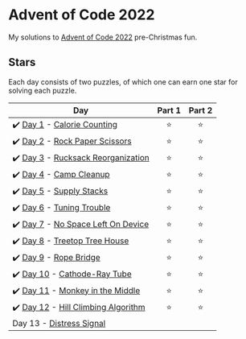 # Advent of Code 2022
My solutions to [Advent of Code 2022](https://adventofcode.com/2022) pre-Christmas fun.

## Stars
Each day consists of two puzzles, of which one can earn one star for solving each puzzle.

| Day | Part 1 | Part 2 |
| --- | :---: | :---: |
| :heavy_check_mark: [Day 1](01) - [Calorie Counting](https://adventofcode.com/2022/day/1) | ⭐ | ⭐ |
| :heavy_check_mark: [Day 2](02) - [Rock Paper Scissors](https://adventofcode.com/2022/day/2) | ⭐ | ⭐ |
| :heavy_check_mark: [Day 3](03) - [Rucksack Reorganization](https://adventofcode.com/2022/day/3) | ⭐ | ⭐ |
| :heavy_check_mark: [Day 4](04) - [Camp Cleanup](https://adventofcode.com/2022/day/4) | ⭐ | ⭐ |
| :heavy_check_mark: [Day 5](05) - [Supply Stacks](https://adventofcode.com/2022/day/5) | ⭐ | ⭐ |
| :heavy_check_mark: [Day 6](06) - [Tuning Trouble](https://adventofcode.com/2022/day/6) | ⭐ | ⭐ |
| :heavy_check_mark: [Day 7](07) - [No Space Left On Device](https://adventofcode.com/2022/day/7) | ⭐ | ⭐ |
| :heavy_check_mark: [Day 8](08) - [Treetop Tree House](https://adventofcode.com/2022/day/8) | ⭐ | ⭐ |
| :heavy_check_mark: [Day 9](09) - [Rope Bridge](https://adventofcode.com/2022/day/9) | ⭐ | ⭐ |
| :heavy_check_mark: [Day 10](10) - [Cathode-Ray Tube](https://adventofcode.com/2022/day/10) | ⭐ | ⭐ |
| :heavy_check_mark: [Day 11](11) - [Monkey in the Middle](https://adventofcode.com/2022/day/11) | ⭐ | ⭐ |
| :heavy_check_mark: [Day 12](12) - [Hill Climbing Algorithm](https://adventofcode.com/2022/day/12) | ⭐ | ⭐ |
| Day 13 - [Distress Signal](https://adventofcode.com/2022/day/13) | | |